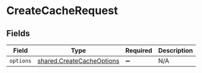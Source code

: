 # CreateCacheRequest


## Fields

| Field                                                                  | Type                                                                   | Required                                                               | Description                                                            |
| ---------------------------------------------------------------------- | ---------------------------------------------------------------------- | ---------------------------------------------------------------------- | ---------------------------------------------------------------------- |
| `options`                                                              | [shared.CreateCacheOptions](../../models/shared/createcacheoptions.md) | :heavy_minus_sign:                                                     | N/A                                                                    |